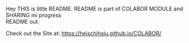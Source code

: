 Hey THIS is little README. README is part of COLABOR MODULE and SHARING mi progress <br>
README out.

Check out the Site at: https://heischihslu.github.io/COLABOR/
